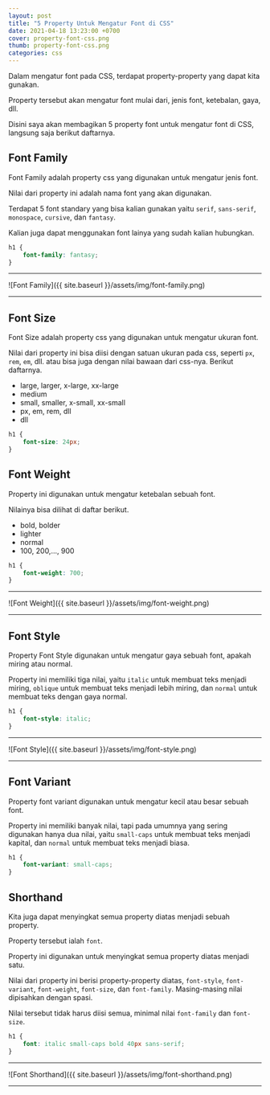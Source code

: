 ```yaml
---
layout: post
title: "5 Property Untuk Mengatur Font di CSS"
date: 2021-04-18 13:23:00 +0700
cover: property-font-css.png
thumb: property-font-css.png
categories: css
---
```


Dalam mengatur font pada CSS, terdapat property-property yang dapat kita gunakan.

Property tersebut akan mengatur font mulai dari, jenis font, ketebalan, gaya, dll.

Disini saya akan membagikan 5 property font untuk mengatur font di CSS, langsung saja berikut daftarnya.

## Font Family

Font Family adalah property css yang digunakan untuk mengatur jenis font.

Nilai dari property ini adalah nama font yang akan digunakan.

Terdapat 5 font standary yang bisa kalian gunakan yaitu `serif`, `sans-serif`, `monospace`, `cursive`, dan `fantasy`.

Kalian juga dapat menggunakan font lainya yang sudah kalian hubungkan.

```css
h1 {
	font-family: fantasy;
}
```

***

![Font Family]({{ site.baseurl }}/assets/img/font-family.png)

***

## Font Size

Font Size adalah property css yang digunakan untuk mengatur ukuran font.

Nilai dari property ini bisa diisi dengan satuan ukuran pada css, seperti `px`, `rem`, `em`, dll. atau bisa juga dengan nilai bawaan dari css-nya. Berikut daftarnya.

* large, larger, x-large, xx-large
* medium
* small, smaller, x-small, xx-small
* px, em, rem, dll
* dll

```css
h1 {
	font-size: 24px;
}
```

## Font Weight

Property ini digunakan untuk mengatur ketebalan sebuah font.

Nilainya bisa dilihat di daftar berikut.

* bold, bolder
* lighter
* normal
* 100, 200,..., 900

```css
h1 {
	font-weight: 700;
}
```

***

![Font Weight]({{ site.baseurl }}/assets/img/font-weight.png)

***

## Font Style

Property Font Style digunakan untuk mengatur gaya sebuah font, apakah miring atau normal.

Property ini memiliki tiga nilai, yaitu `italic` untuk membuat teks menjadi miring, `oblique` untuk membuat teks menjadi lebih miring, dan `normal` untuk membuat teks dengan gaya normal.

```css
h1 {
	font-style: italic;
}
```

***

![Font Style]({{ site.baseurl }}/assets/img/font-style.png)

***

## Font Variant

Property font variant digunakan untuk mengatur kecil atau besar sebuah font.

Property ini memiliki banyak nilai, tapi pada umumnya yang sering digunakan hanya dua nilai, yaitu `small-caps` untuk membuat teks menjadi kapital, dan `normal` untuk membuat teks menjadi biasa.

```css
h1 {
	font-variant: small-caps;
}
```

## Shorthand

Kita juga dapat menyingkat semua property diatas menjadi sebuah property.

Property tersebut ialah `font`.

Property ini digunakan untuk menyingkat semua property diatas menjadi satu.

Nilai dari property ini berisi property-property diatas, `font-style`, `font-variant`, `font-weight`, `font-size`, dan `font-family`. Masing-masing nilai dipisahkan dengan spasi.

Nilai tersebut tidak harus diisi semua, minimal nilai `font-family` dan `font-size`.

```css
h1 {
	font: italic small-caps bold 40px sans-serif;
}
```

***

![Font Shorthand]({{ site.baseurl }}/assets/img/font-shorthand.png)

***